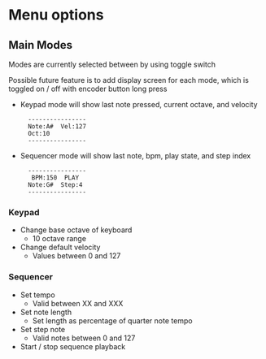 # Menu options 

## Main Modes
Modes are currently selected between by using toggle switch

Possible future feature is to add display screen for each mode, which is toggled on / off with encoder button long press
* Keypad mode will show last note pressed, current octave, and velocity

		----------------
		Note:A#  Vel:127
		Oct:10
		----------------
* Sequencer mode will show last note, bpm, play state, and step index

		----------------
		 BPM:150  PLAY
		Note:G#  Step:4
		----------------

### Keypad
* Change base octave of keyboard
	*  10 octave range
* Change default velocity
	* Values between 0 and 127

### Sequencer
* Set tempo
	* Valid between XX and XXX
* Set note length
	* Set length as percentage of quarter note tempo
* Set step note 
	*  Valid notes between 0 and 127
* Start / stop sequence playback
